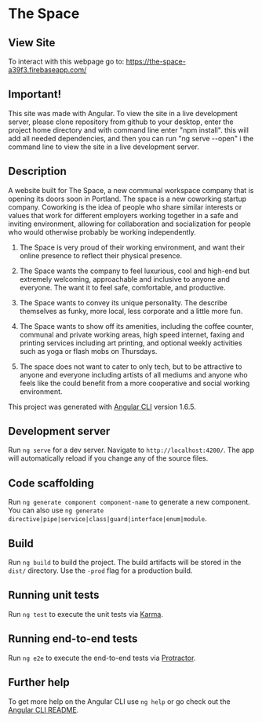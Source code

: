 

# The Space

## View Site
To interact with this webpage go to: https://the-space-a39f3.firebaseapp.com/
## Important!
This site was made with Angular.  To view the site in a live development server, please clone repository from github to your desktop, enter the project home directory and with command line enter "npm install".  this will add all needed dependencies, and then you can run "ng serve --open" i the command line to view the site in a live development server.

## Description

  A website built for The Space, a new communal workspace company that is opening its doors soon in Portland. The space is a new coworking startup company.  Coworking is the idea of people who share similar interests or values that work for different employers working together in a safe and inviting environment, allowing for collaboration and socialization for people who would otherwise probably be working independently.    

 1.  The Space is very proud of their working environment, and want their online presence to reflect their physical presence.

 2. The Space wants the company to feel luxurious, cool and high-end but extremely welcoming, approachable and inclusive to anyone and everyone.  The want it to feel safe, comfortable, and productive.  

 3.  The Space wants to convey its unique personality.  The describe themselves as funky, more local, less corporate and a little more fun.  

 4.  The Space wants to show off its amenities, including the coffee counter, communal and private working areas, high speed internet, faxing and printing services including art printing, and optional weekly activities such as yoga or flash mobs on Thursdays.   

 5. The space does not want to cater to only tech, but to be attractive to anyone and everyone including artists of all mediums and anyone who feels like the could benefit from a more cooperative and social working environment.

This project was generated with [Angular CLI](https://github.com/angular/angular-cli) version 1.6.5.

## Development server

Run `ng serve` for a dev server. Navigate to `http://localhost:4200/`. The app will automatically reload if you change any of the source files.

## Code scaffolding

Run `ng generate component component-name` to generate a new component. You can also use `ng generate directive|pipe|service|class|guard|interface|enum|module`.

## Build

Run `ng build` to build the project. The build artifacts will be stored in the `dist/` directory. Use the `-prod` flag for a production build.

## Running unit tests

Run `ng test` to execute the unit tests via [Karma](https://karma-runner.github.io).

## Running end-to-end tests

Run `ng e2e` to execute the end-to-end tests via [Protractor](http://www.protractortest.org/).

## Further help

To get more help on the Angular CLI use `ng help` or go check out the [Angular CLI README](https://github.com/angular/angular-cli/blob/master/README.md).
